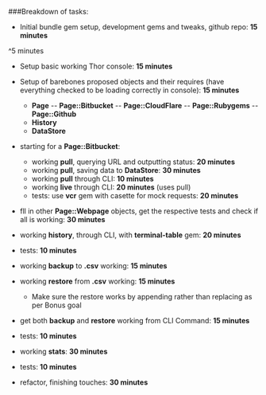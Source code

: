 ###Breakdown of tasks:

- Initial bundle gem setup, development gems and tweaks, github repo: **15 minutes**

^5 minutes

- Setup basic working Thor console: **15 minutes**

- Setup of barebones proposed objects and their requires (have everything checked to be loading correctly in console): **15 minutes**
	- **Page**
		-- **Page::Bitbucket**
		-- **Page::CloudFlare**
		-- **Page::Rubygems**
		-- **Page::Github**
	- **History**
	- **DataStore**

- starting for a **Page::Bitbucket**:
	- working **pull**, querying URL and outputting status: **20 minutes**
	- working **pull**, saving data to **DataStore**: **30 minutes**
	- working **pull** through CLI: **10 minutes**
	- working **live** through CLI: **20 minutes** (uses pull)
	- tests: use **vcr** gem with casette for mock requests: **20 minutes**
- fll in other **Page::Webpage** objects, get the respective tests and check if all is working: **30 minutes**

- working **history**, through CLI, with **terminal-table** gem: **20 minutes**
- tests: **10 minutes**

- working **backup** to **.csv** working: **15 minutes**
- working **restore** from **.csv** working: **15 minutes**
	- Make sure the restore works by appending rather than replacing as per Bonus goal
- get both **backup** and **restore** working from CLI Command: **15 minutes**
- tests: **10 minutes**

- working  **stats**: **30 minutes**
- tests: **10 minutes**

- refactor, finishing touches: **30 minutes**


